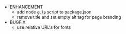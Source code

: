 - ENHANCEMENT
  - add node `gulp` script to package.json
  - remove title and set empty alt tag for page branding
- BUGFIX
  - use relative URL's for fonts
